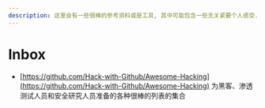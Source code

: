 ```yaml
---
description: 这里会有一些很棒的参考资料或是工具, 其中可能包含一些无关紧要个人感受. Inbox 中的内容可能暂未评估而是仅做了收集, 请自行选择食用
---
```


# Inbox

* [https://github.com/Hack-with-Github/Awesome-Hacking](https://github.com/Hack-with-Github/Awesome-Hacking) 为黑客、渗透测试人员和安全研究人员准备的各种很棒的列表的集合
